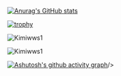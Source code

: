 

[![Anurag's GitHub stats](https://github-readme-stats.vercel.app/api?username=Gfdcvn)](https://github.com/anuraghazra/github-readme-stats)

[![trophy](https://github-profile-trophy.vercel.app/?username=Gfdcvn)](https://github.com/ryo-ma/github-profile-trophy)

<p><img align="center" src="https://github-readme-streak-stats.herokuapp.com/?user=Gfdcvn" alt="Kimiwws1" /></p>   

<p><img align="center" src="https://github-readme-stats.vercel.app/api/top-langs?username=Gfdcvn&show_icons=true&locale=en&layout=comfortable" alt="Kimiwws1" /></p>

[![Ashutosh's github activity graph](https://github-readme-activity-graph.vercel.app/graph?username=Ashutosh00710&theme=dracula)](https://github.com/Gfdcvn/github-readme-activity-graph)/></a>
